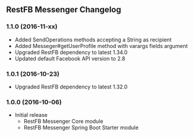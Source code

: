 ##  RestFB Messenger Changelog

### 1.1.0 (2016-11-xx)

* Added SendOperations methods accepting a String as recipient
* Added Messeger#getUserProfile method with varargs fields argument
* Upgraded RestFB dependency to latest 1.34.0
* Updated default Facebook API version to 2.8 

### 1.0.1 (2016-10-23)

* Upgraded RestFB dependency to latest 1.32.0

### 1.0.0 (2016-10-06)

* Initial release
  * RestFB Messenger Core module
  * RestFB Messenger Spring Boot Starter module
